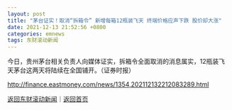 ```yaml
---
layout: post
title: "茅台证实！取消“拆箱令” 新增每箱12瓶装飞天 终端价格应声下跌 股价却大涨"
date: 2021-12-13 21:52:56 +0800
categories: emnews
tags: 东财滚动新闻
---
```


今日，贵州茅台相关负责人向媒体证实，拆箱令全面取消的消息属实，12瓶装飞天茅台这两天将陆续在全国铺开。（证券时报）

<http://finance.eastmoney.com/news/1354,202112132212083289.html>

[返回东财滚动新闻](//finews.withounder.com/emnews/)｜[返回首页](//finews.withounder.com/)